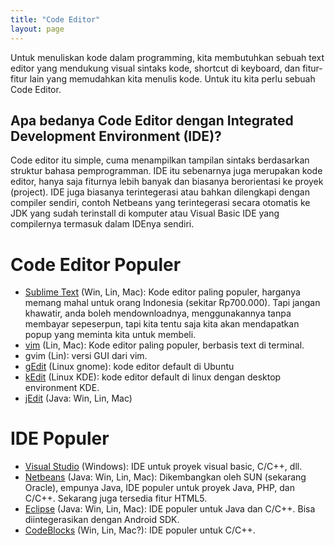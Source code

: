 ```yaml
---
title: "Code Editor"
layout: page
---
```


Untuk menuliskan kode dalam programming, kita membutuhkan sebuah text editor yang mendukung visual sintaks kode, shortcut di keyboard, dan fitur-fitur lain yang memudahkan kita menulis kode. Untuk itu kita perlu sebuah Code Editor. 

## Apa bedanya Code Editor dengan Integrated Development Environment (IDE)?

Code editor itu simple, cuma menampilkan tampilan sintaks berdasarkan struktur bahasa pemprogramman. IDE itu sebenarnya juga merupakan kode editor, hanya saja fiturnya lebih banyak dan biasanya berorientasi ke proyek (project). IDE juga biasanya terintegerasi atau bahkan dilengkapi dengan compiler sendiri, contoh Netbeans yang terintegerasi secara otomatis ke JDK yang sudah terinstall di komputer atau Visual Basic IDE yang compilernya termasuk dalam IDEnya sendiri.

# Code Editor Populer

* [Sublime Text](http://www.sublimetext.com/) (Win, Lin, Mac): Kode editor paling populer, harganya memang mahal untuk orang Indonesia (sekitar Rp700.000). Tapi jangan khawatir, anda boleh mendownloadnya, menggunakannya tanpa membayar sepeserpun, tapi kita tentu saja kita akan mendapatkan popup yang meminta kita untuk membeli.
* [vim](http://www.vim.org/) (Lin, Mac): Kode editor paling populer, berbasis text di terminal.
* gvim (Lin): versi GUI dari vim.
* [gEdit](http://projects.gnome.org/gedit/) (Linux gnome): kode editor default di Ubuntu
* [kEdit](http://www.kedit.com/) (Linux KDE): kode editor default di linux dengan desktop environment KDE.
* [jEdit](http://www.jedit.org/) (Java: Win, Lin, Mac)

# IDE Populer

* [Visual Studio](http://msdn.microsoft.com/en-us/vstudio/) (Windows): IDE untuk proyek visual basic, C/C++, dll. 
* [Netbeans](http://netbeans.org/) (Java: Win, Lin, Mac): Dikembangkan oleh SUN (sekarang Oracle), empunya Java, IDE populer untuk proyek Java, PHP, dan C/C++. Sekarang juga tersedia fitur HTML5.
* [Eclipse](http://www.eclipse.org/) (Java: Win, Lin, Mac): IDE populer untuk Java dan C/C++. Bisa diintegerasikan dengan Android SDK.
* [CodeBlocks](http://www.codeblocks.org/) (Win, Lin, Mac?): IDE populer untuk C/C++.